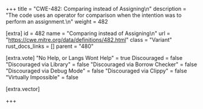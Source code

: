 +++
title = "CWE-482: Comparing instead of Assigning\n"
description = "The code uses an operator for comparison when the intention was to perform an assignment.\n"
weight = 482

[extra]
id = 482
name = "Comparing instead of Assigning\n"
url = "https://cwe.mitre.org/data/definitions/482.html"
class = "Variant"
rust_docs_links = []
parent = "480"

[extra.vote]
"No Help, or Langs Wont Help" = true
Discouraged = false
"Discouraged via Library" = false
"Discouraged via Borrow Checker" = false
"Discouraged via Debug Mode" = false
"Discouraged via Clippy" = false
"Virtually Impossible" = false

[extra.vector]

+++